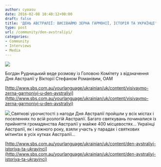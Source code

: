 ```yaml
---
author: cyoasu
date: 2016-02-08 10:40:12+00:00
draft: false
title: 'ДЕНЬ АВСТРАЛІЇ: ВИСІВАЙМО ЗЕРНА ГАРМОНІЇ, ІСТОРІЯ ТА УКРАЇНЦІ'
type: post
url: /community/den-avstraliyi/
categories:
- Community
- Interviews
- Media
---
```


[![](http://www.sbs.com.au/yourlanguage/sites/sbs.com.au.yourlanguage/files/styles/body_image/public/podcasts//site_197_Ukrainian_468972.JPG)
](http://www.sbs.com.au/yourlanguage/ukrainian/uk/content/visivaymo-zerna-garmoniyi-u-den-avstraliyi)

Богдан Рудницький веде розмову із Головою Комітету з відзначення Дня Австралії у Вікторії Стефаном Романівим, ОАМ

[http://www.sbs.com.au/yourlanguage/ukrainian/uk/content/visivaymo-zerna-garmoniyi-u-den-avstraliyi](http://www.sbs.com.au/yourlanguage/ukrainian/uk/content/visivaymo-zerna-garmoniyi-u-den-avstraliyi)







[![](http://www.sbs.com.au/yourlanguage/sites/sbs.com.au.yourlanguage/files/styles/body_image/public/podcast_images/1-ukrainians_in_1951.jpg)
](http://www.sbs.com.au/yourlanguage/ukrainian/uk/content/den-avstraliyi-istoriya-ta-ukrayinci?language=uk)Святкові урочистості з нагоди Дня Австралії пройшли у всіх містах і поселеннях по всій розлогій Австралії. Багато святкувань починалися із прийняття громадянства Австралії у майже 400 місцевостях... Українці Австралії, як і кожного року, взяли участь у парадах і святкових мітинґах в усіх кутках Австралії...

[http://www.sbs.com.au/yourlanguage/ukrainian/uk/content/den-avstraliyi-istoriya-ta-ukrayinci](http://www.sbs.com.au/yourlanguage/ukrainian/uk/content/den-avstraliyi-istoriya-ta-ukrayinci)
